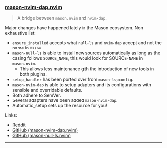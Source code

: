 <h3 id="update-mason-nvim-dap.nvim">
  <a href="#update-mason-nvim-dap.nvim">
    <span class="icon-text">
      <span class="icon">
        <i class="fa-solid fa-book"></i>
      </span>
    </span>
    <span>mason-nvim-dap.nvim</span>
  </a>
</h3>

> A bridge between `mason.nvim` and `nvim-dap`.

Major changes have happened lately in the Mason ecosystem. Non exhaustive list:

- `ensure_installed` accepts what `null-ls` and `nvim-dap` accept and not the name in `mason`.
- `mason-null-ls` is able to install new sources automatically as long as the casing follows `SOURCE_NAME`, this would 
  look for SOURC`E-NAME` in `mason.nvim`.
  - This allows less maintenance gith the introduction of new tools in both plugins.
- `setup_handler` has been ported over from `mason-lspconfig`.
- `mason-nvim-dap` is able to setup adapters and its configurations with sensible and overridable defaults.
- Both adhere to SemVer.
- Several adapters have been added `mason-nvim-dap`.
- Automatic_setup sets up the resource for you!

Links:

- [Reddit](https://www.reddit.com/r/neovim/comments/1146uy8/masonnvimdapnvim_and_masonnulllsnvim_plugin/)
- [GitHub (mason-nvim-dap.nvim)](https://github.com/jay-babu/mason-nvim-dap.nvim)
- [GitHub (mason-null-ls.nvim)](https://github.com/jay-babu/mason-null-ls.nvim)

---
